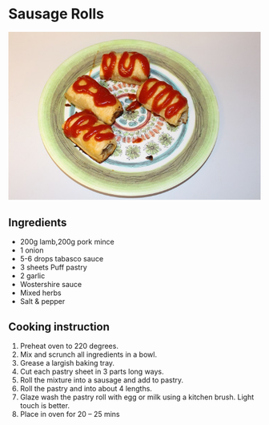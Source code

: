 # Sausage Rolls

![sausage-rolls](../.gitbook/assets/sausage-rolls.jpg)

## Ingredients

* 200g lamb,200g pork mince
* 1 onion
* 5-6 drops tabasco sauce
* 3 sheets Puff pastry
* 2 garlic
* Wostershire sauce
* Mixed herbs
* Salt & pepper

## Cooking instruction

1. Preheat oven to 220 degrees.
2. Mix and scrunch all ingredients in a bowl.
3. Grease a largish baking tray.
4. Cut each pastry sheet in 3 parts long ways.
5. Roll the mixture into a sausage and add to pastry.
6. Roll the pastry and into about 4 lengths.
7. Glaze wash the pastry roll with egg or milk using a kitchen brush. Light touch is better.
8. Place in oven for 20 – 25 mins

